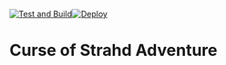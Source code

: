 [![Test and Build](https://github.com/Julez404/CoS_Log/actions/workflows/buildtest.yml/badge.svg?branch=dev)](https://github.com/Julez404/CoS_Log/actions/workflows/buildtest.yml)[![Deploy](https://github.com/Julez404/CoS_Log/actions/workflows/deploy.yml/badge.svg?branch=master)](https://github.com/Julez404/CoS_Log/actions/workflows/deploy.yml)

# Curse of Strahd Adventure

